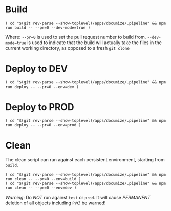 # Build
```
( cd "$(git rev-parse --show-toplevel)/apps/documize/.pipeline" && npm run build -- --pr=0 --dev-mode=true )
```
Where:
`--pr=0` is used to set the pull request number to build from.
`--dev-mode=true` is used to indicate that the build will actually take the files in the current working directory, as opposed to a fresh `git clone`

# Deploy to DEV
```
( cd "$(git rev-parse --show-toplevel)/apps/documize/.pipeline" && npm run deploy -- --pr=0 --env=dev )
```

# Deploy to PROD
```
( cd "$(git rev-parse --show-toplevel)/apps/documize/.pipeline" && npm run deploy -- --pr=0 --env=prod )
```

# Clean
The clean script can run against each persistent environment, starting from `build`.
```
( cd "$(git rev-parse --show-toplevel)/apps/documize/.pipeline" && npm run clean -- --pr=0 --env=build )
( cd "$(git rev-parse --show-toplevel)/apps/documize/.pipeline" && npm run clean -- --pr=0 --env=dev )
```

*Warning*: Do *NOT* run against `test` or `prod`. It will cause *PERMANENT* deletion of all objects including `PVC`! be warned!
